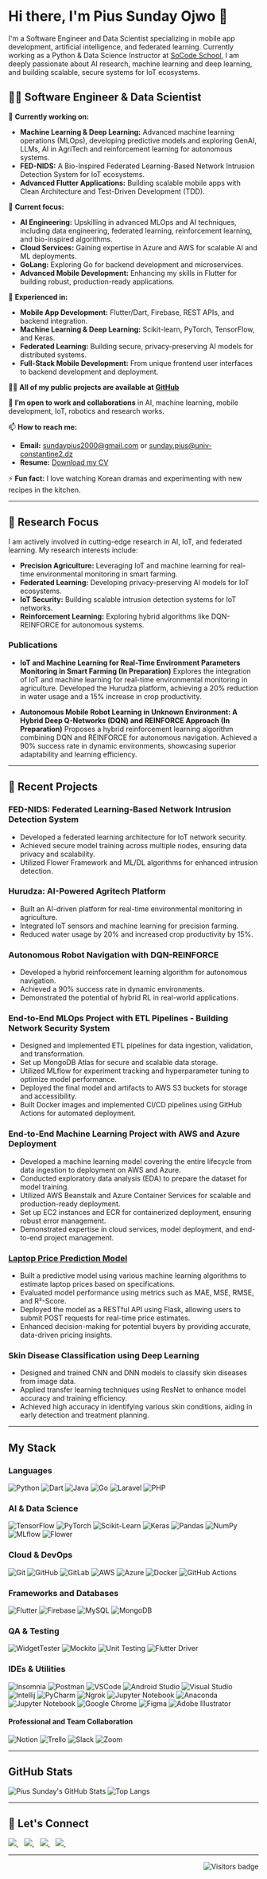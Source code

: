 # Hi there, I'm Pius Sunday Ojwo 👋

I'm a Software Engineer and Data Scientist specializing in mobile app development, artificial intelligence, and federated learning. Currently working as a Python & Data Science Instructor at [SoCode School](https://socode.tech/), I am deeply passionate about AI research, machine learning and deep learning, and building scalable, secure systems for IoT ecosystems.

## 👨‍💻 Software Engineer & Data Scientist

🔭 **Currently working on:**

- **Machine Learning & Deep Learning:** Advanced machine learning operations (MLOps), developing predictive models and exploring GenAI, LLMs, AI in AgriTech and reinforcement learning for autonomous systems.
- **FED-NIDS:** A Bio-Inspired Federated Learning-Based Network Intrusion Detection System for IoT ecosystems.
- **Advanced Flutter Applications:** Building scalable mobile apps with Clean Architecture and Test-Driven Development (TDD).

🌱 **Current focus:**

- **AI Engineering:** Upskilling in advanced MLOps and AI techniques, including data engineering, federated learning, reinforcement learning, and bio-inspired algorithms.
- **Cloud Services:** Gaining expertise in Azure and AWS for scalable AI and ML deployments.
- **GoLang:** Exploring Go for backend development and microservices.
- **Advanced Mobile Development:** Enhancing my skills in Flutter for building robust, production-ready applications.

💼 **Experienced in:**

- **Mobile App Development:** Flutter/Dart, Firebase, REST APIs, and backend integration.
- **Machine Learning & Deep Learning:** Scikit-learn, PyTorch, TensorFlow, and Keras.
- **Federated Learning:** Building secure, privacy-preserving AI models for distributed systems.
- **Full-Stack Mobile Development:** From unique frontend user interfaces to backend development and deployment.

👨‍💻 **All of my public projects are available at [GitHub](https://github.com/PiusSunday?tab=repositories)**

👯 **I’m open to work and collaborations** in AI, machine learning, mobile development, IoT, robotics and research works.

📫 **How to reach me:**

- **Email:** [sundaypius2000@gmail.com](mailto:sundaypius2000@gmail.com) or [sunday.pius@univ-constantine2.dz](mailto:sunday.pius@univ-constantine2.dz)
- **Resume:** [Download my CV](https://www.dropbox.com/scl/fi/ph2dqdhhw35vila1lmc0o/PiusSundayCV-AI-Engineer.pdf?rlkey=0jfe9dlqvcy4bpgekn3v3xv95&st=xbsme7vk&dl=0)

⚡ **Fun fact:** I love watching Korean dramas and experimenting with new recipes in the kitchen.

---

## 🧪 Research Focus

I am actively involved in cutting-edge research in AI, IoT, and federated learning. My research interests include:

- **Precision Agriculture:** Leveraging IoT and machine learning for real-time environmental monitoring in smart farming.
- **Federated Learning:** Developing privacy-preserving AI models for IoT ecosystems.
- **IoT Security:** Building scalable intrusion detection systems for IoT networks.
- **Reinforcement Learning:** Exploring hybrid algorithms like DQN-REINFORCE for autonomous systems.

### Publications

- **IoT and Machine Learning for Real-Time Environment Parameters Monitoring in Smart Farming (In Preparation)**
  Explores the integration of IoT and machine learning for real-time environmental monitoring in agriculture. Developed the Hurudza platform, achieving a 20% reduction in water usage and a 15% increase in crop productivity.

- **Autonomous Mobile Robot Learning in Unknown Environment: A Hybrid Deep Q-Networks (DQN) and REINFORCE Approach (In Preparation)**
  Proposes a hybrid reinforcement learning algorithm combining DQN and REINFORCE for autonomous navigation. Achieved a 90% success rate in dynamic environments, showcasing superior adaptability and learning efficiency.

---

## 🚀 Recent Projects

### FED-NIDS: Federated Learning-Based Network Intrusion Detection System

- Developed a federated learning architecture for IoT network security.
- Achieved secure model training across multiple nodes, ensuring data privacy and scalability.
- Utilized Flower Framework and ML/DL algorithms for enhanced intrusion detection.

### Hurudza: AI-Powered Agritech Platform

- Built an AI-driven platform for real-time environmental monitoring in agriculture.
- Integrated IoT sensors and machine learning for precision farming.
- Reduced water usage by 20% and increased crop productivity by 15%.

### Autonomous Robot Navigation with DQN-REINFORCE

- Developed a hybrid reinforcement learning algorithm for autonomous navigation.
- Achieved a 90% success rate in dynamic environments.
- Demonstrated the potential of hybrid RL in real-world applications.

### End-to-End MLOps Project with ETL Pipelines - Building Network Security System

- Designed and implemented ETL pipelines for data ingestion, validation, and transformation.
- Set up MongoDB Atlas for secure and scalable data storage.
- Utilized MLflow for experiment tracking and hyperparameter tuning to optimize model performance.
- Deployed the final model and artifacts to AWS S3 buckets for storage and accessibility.
- Built Docker images and implemented CI/CD pipelines using GitHub Actions for automated deployment.

### End-to-End Machine Learning Project with AWS and Azure Deployment

- Developed a machine learning model covering the entire lifecycle from data ingestion to deployment on AWS and Azure.
- Conducted exploratory data analysis (EDA) to prepare the dataset for model training.
- Utilized AWS Beanstalk and Azure Container Services for scalable and production-ready deployment.
- Set up EC2 instances and ECR for containerized deployment, ensuring robust error management.
- Demonstrated expertise in cloud services, model deployment, and end-to-end project management.

### [Laptop Price Prediction Model](https://github.com/PiusSunday/lappy-pred-model-api.git)

- Built a predictive model using various machine learning algorithms to estimate laptop prices based on specifications.
- Evaluated model performance using metrics such as MAE, MSE, RMSE, and R²-Score.
- Deployed the model as a RESTful API using Flask, allowing users to submit POST requests for real-time price estimates.
- Enhanced decision-making for potential buyers by providing accurate, data-driven pricing insights.

### Skin Disease Classification using Deep Learning

- Designed and trained CNN and DNN models to classify skin diseases from image data.
- Applied transfer learning techniques using ResNet to enhance model accuracy and training efficiency.
- Achieved high accuracy in identifying various skin conditions, aiding in early detection and treatment planning.

---

## My Stack

### Languages

![Python](https://img.shields.io/badge/-Python-3776AB?style=flat&logo=python&logoColor=white)
![Dart](https://img.shields.io/badge/-Dart-0175C2?logo=dart&logoColor=white&style=flat)
![Java](https://img.shields.io/badge/-Java-007396?style=flat&logo=java&logoColor=white)
![Go](https://img.shields.io/badge/-Go-00ADD8?style=flat&logo=go&logoColor=white)
![Laravel](https://img.shields.io/badge/-Laravel-FF2D20?logo=laravel&logoColor=white&style=flat)
![PHP](https://img.shields.io/badge/-PHP-777BB4?logo=php&logoColor=white&style=flat)

### AI & Data Science

![TensorFlow](https://img.shields.io/badge/-TensorFlow-FF6F00?style=flat&logo=tensorflow&logoColor=white)
![PyTorch](https://img.shields.io/badge/-PyTorch-EE4C2C?style=flat&logo=pytorch&logoColor=white)
![Scikit-Learn](https://img.shields.io/badge/-Scikit_Learn-F7931E?style=flat&logo=scikit-learn&logoColor=white)
![Keras](https://img.shields.io/badge/-Keras-D00000?style=flat&logo=keras&logoColor=white)
![Pandas](https://img.shields.io/badge/-Pandas-150458?style=flat&logo=pandas&logoColor=white)
![NumPy](https://img.shields.io/badge/-NumPy-013243?style=flat&logo=numpy&logoColor=white)
![MLflow](https://img.shields.io/badge/-MLflow-0194E2?style=flat&logo=mlflow&logoColor=white)
![Flower](https://img.shields.io/badge/-Flower-0194E2?style=flat&logo=flower&logoColor=white)

### Cloud & DevOps

![Git](https://img.shields.io/badge/-Git-F05032?style=flat&logo=git&logoColor=white)
![GitHub](https://img.shields.io/badge/-Github-181717?style=flat&logo=github&logoColor=white)
![GitLab](https://img.shields.io/badge/-GitLab-FCA121?style=flat&logo=gitlab&logoColor=white)
![AWS](https://img.shields.io/badge/-AWS-232F3E?style=flat&logo=amazon-aws&logoColor=white)
![Azure](https://img.shields.io/badge/-Azure-0089D6?style=flat&logo=microsoft-azure&logoColor=white)
![Docker](https://img.shields.io/badge/-Docker-2496ED?style=flat&logo=docker&logoColor=white)
![GitHub Actions](https://img.shields.io/badge/-GitHub_Actions-2088FF?style=flat&logo=github-actions&logoColor=white)

### Frameworks and Databases

![Flutter](https://img.shields.io/badge/-Flutter-02569B?logo=flutter&logoColor=white&style=flat)
![Firebase](https://img.shields.io/badge/-Firebase-FFCA28?logo=firebase&logoColor=white&style=flat)
![MySQL](https://img.shields.io/badge/-MySQL-4479A1?logo=mysql&logoColor=white&style=flat)
![MongoDB](https://img.shields.io/badge/mongo-db
)

### QA & Testing

![WidgetTester](https://img.shields.io/badge/-WidgetTester-0175C2?logo=dart&logoColor=white&style=flat)
![Mockito](https://img.shields.io/badge/-Mockito-0175C2?logo=dart&logoColor=white&style=flat)
![Unit Testing](https://img.shields.io/badge/-Unit%20Testing-0175C2?logo=dart&logoColor=white&style=flat)
![Flutter Driver](https://img.shields.io/badge/-Flutter%20Driver-0175C2?logo=dart&logoColor=white&style=flat)

### IDEs & Utilities

![Insomnia](https://img.shields.io/badge/-Insomnia-5849BE?style=flat&logo=insomnia&logoColor=white)
![Postman](https://img.shields.io/badge/-Postman-FF6C37?style=flat&logo=postman&logoColor=white)
![VSCode](https://img.shields.io/badge/-VSCode-007ACC?style=flat&logo=visual-studio-code&logoColor=white)
![Android Studio](https://img.shields.io/badge/-Android%20Studio-3DDC84?style=flat&logo=android-studio&logoColor=white)
![Visual Studio](https://img.shields.io/badge/-Visual%20Studio-5C2D91?style=flat&logo=visual-studio&logoColor=white)
![Intellij](https://img.shields.io/badge/-Intellij-000000?style=flat&logo=intellij-idea&logoColor=white)
![PyCharm](https://img.shields.io/badge/-PyCharm-000000?style=flat&logo=pycharm&logoColor=white)
![Ngrok](https://img.shields.io/badge/-Ngrok-1F1E37?style=flat&logo=ngrok&logoColor=white)
![Jupyter Notebook](https://img.shields.io/badge/-Jupyter%20Notebook-F37626?logo=jupyter&logoColor=white&style=flat)
![Anaconda](https://img.shields.io/badge/-Anaconda-44A833?style=flat&logo=anaconda&logoColor=white)
![Jupyter Notebook](https://img.shields.io/badge/-Jupyter%20Notebook-F37626?logo=jupyter&logoColor=white&style=flat)
![Google Chrome](https://img.shields.io/badge/-Google%20Chrome-4285F4?style=flat&logo=google-chrome&logoColor=white)
![Figma](https://img.shields.io/badge/-Figma-F24E1E?style=flat&logo=figma&logoColor=white)
![Adobe Illustrator](https://img.shields.io/badge/-Illustrator-FF9A00?style=flat&logo=adobe-illustrator&logoColor=white)

#### Professional and Team Collaboration

![Notion](https://img.shields.io/badge/-Notion-black?style=flat&logo=notion&logoColor=white)
![Trello](https://img.shields.io/badge/-Trello-0079BF?style=flat&logo=trello&logoColor=white)
![Slack](https://img.shields.io/badge/-Slack-4A154B?style=flat&logo=slack&logoColor=white)
![Zoom](https://img.shields.io/badge/-Zoom-2D8CFF?style=flat&logo=zoom&logoColor=white)

---

## GitHub Stats

![Pius Sunday's GitHub Stats](https://github-readme-stats.vercel.app/api?username=PiusSunday&show_icons=true&theme=radical&hide=issues&count_private=true)
![Top Langs](https://github-readme-stats.vercel.app/api/top-langs/?username=PiusSunday&theme=great-gatsby&layout=compact&hide=html,css)

---

## 🤝 Let's Connect

<p>

<!-- Email -->
<a href="mailto:sundaypius2000@gmail.com">
    <img src="https://img.shields.io/badge/Gmail-D14836?style=for-the-badge&logo=gmail&logoColor=white"/>
</a>
&nbsp;&nbsp;

<!-- LinkedIn -->
<a href="https://www.linkedin.com/in/pius-sunday-ojwo/">
    <img src="https://img.shields.io/badge/LinkedIn-0077B5?style=for-the-badge&logo=linkedin&logoColor=white"/>
</a>
&nbsp;&nbsp;

<!-- Twitter -->
<a href="https://twitter.com/piussunday_dev">
    <img src="https://img.shields.io/badge/Twitter-1DA1F2?style=for-the-badge&logo=twitter&logoColor=white"/>
</a>
&nbsp;&nbsp;

<!-- GitHub -->
<a href="https://github.com/PiusSunday">
    <img src="https://img.shields.io/badge/GitHub-181717?style=for-the-badge&logo=github&logoColor=white"/>
</a>
&nbsp;&nbsp;
</p>

---

<!-- Visitor Badge -->
<a href="https://badges.pufler.dev">
    <img align="right" src="https://badges.pufler.dev/visits/PiusSunday/PiusSunday?color=teal" alt="Visitors badge" />
</a>
